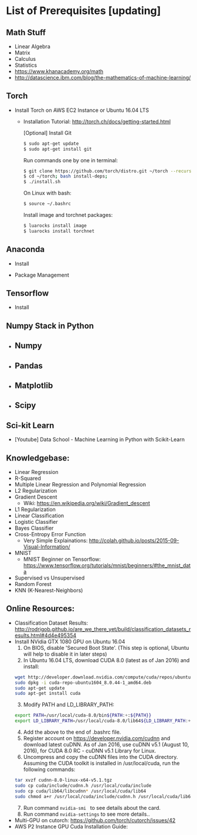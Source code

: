 # List of Prerequisites [updating]

## Math Stuff
- Linear Algebra
- Matrix
- Calculus
- Statistics
- https://www.khanacademy.org/math
- http://datascience.ibm.com/blog/the-mathematics-of-machine-learning/

## Torch
- Install Torch on AWS EC2 Instance or Ubuntu 16.04 LTS
    * Installation Tutorial: http://torch.ch/docs/getting-started.html
      
      [Optional] Install Git  
      ```sh
      $ sudo apt-get update
      $ sudo apt-get install git
      ```
      Run commands one by one in terminal: 
      ```sh
      $ git clone https://github.com/torch/distro.git ~/torch --recursive
      $ cd ~/torch; bash install-deps;
      $ ./install.sh
      ```
      On Linux with bash:
      ```sh
      $ source ~/.bashrc
      ```
      Install image and torchnet packages:
      ```sh
      $ luarocks install image
      $ luarocks install torchnet
      ```

## Anaconda
- Install

- Package Management

## Tensorflow
- Install

## Numpy Stack in Python
- ## Numpy 

- ## Pandas

- ## Matplotlib

- ## Scipy

## Sci-kit Learn
- [Youtube] Data School - Machine Learning in Python with Scikit-Learn
  
## Knowledgebase:
- Linear Regression
- R-Squared
- Multiple Linear Regression and Polynomial Regression
- L2 Regularization
- Gradient Descent
    - Wiki: https://en.wikipedia.org/wiki/Gradient_descent
- L1 Regularization
- Linear Classification
- Logistic Classifier
- Bayes Classifier
- Cross-Entropy Error Function
    - Very Simple Explainations: http://colah.github.io/posts/2015-09-Visual-Information/ 
- MNIST
    - MNIST Beginner on Tensorflow: https://www.tensorflow.org/tutorials/mnist/beginners/#the_mnist_data 
- Supervised vs Unsupervised
- Random Forest
- KNN (K-Nearest-Neighbors)

## Online Resources:
- Classification Dataset Results: http://rodrigob.github.io/are_we_there_yet/build/classification_datasets_results.html#4d4e495354 
- Install NVidia GTX 1080 GPU on Ubuntu 16.04
    1. On BIOS, disable 'Secured Boot State'. (This step is optional, Ubuntu will help to disable it in later steps)
    2. In Ubuntu 16.04 LTS, download CUDA 8.0 (latest as of Jan 2016) and install:
    ```bash
    wget http://developer.download.nvidia.com/compute/cuda/repos/ubuntu1604/x86_64/cuda-repo-ubuntu1604_8.0.44-1_amd64.deb
    sudo dpkg -i cuda-repo-ubuntu1604_8.0.44-1_amd64.deb
    sudo apt-get update
    sudo apt-get install cuda
    ```
    3. Modify PATH and LD_LIBRARY_PATH:
    ```bash
    export PATH=/usr/local/cuda-8.0/bin${PATH:+:${PATH}}
    export LD_LIBRARY_PATH=/usr/local/cuda-8.0/lib64${LD_LIBRARY_PATH:+:${LD_LIBRARY_PATH}}
    ```
    4. Add the above to the end of .bashrc file.
    5. Register account on https://developer.nvidia.com/cudnn and download latest cuDNN. As of Jan 2016, use cuDNN v5.1 (August 10, 2016), for CUDA 8.0 RC - cuDNN v5.1 Library for Linux. 
    6. Uncompress and copy the cuDNN files into the CUDA directory. Assuming the CUDA toolkit is installed in /usr/local/cuda, run the following commands:
    ```bash
    tar xvzf cudnn-8.0-linux-x64-v5.1.tgz
    sudo cp cuda/include/cudnn.h /usr/local/cuda/include
    sudo cp cuda/lib64/libcudnn* /usr/local/cuda/lib64
    sudo chmod a+r /usr/local/cuda/include/cudnn.h /usr/local/cuda/lib64/libcudnn*
    ```
    7. Run command ```nvidia-smi ``` to see details about the card.
    8. Run command ```nvidia-settings``` to see more details.. 
- Multi-GPU on cutorch: https://github.com/torch/cutorch/issues/42
- AWS P2 Instance GPU Cuda Installation Guide: 

